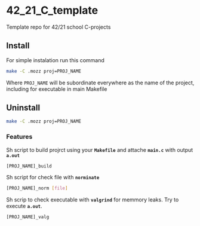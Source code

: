 # 42_21_C_template
Template repo for 42/21 school C-projects

## Install
For simple instalation run this command
```bash
make -C .mozz proj=PROJ_NAME
```
Where `PROJ_NAME` will be subordinate everywhere as the name of the project, including for executable in main Makefile

## Uninstall
```bash
make -C .mozz proj=PROJ_NAME
```

### Features
Sh script to build projrct using your **`Makefile`** and attache **`main.c`** with output **`a.out`**
```bash
[PROJ_NAME]_build
```
Sh script for check file with **`norminate`**
```bash
[PROJ_NAME]_norm [file]
```
Sh scrip to check executable with **`valgrind`** for memmory leaks. Try to execute **`a.out`**.
```bash
[PROJ_NAME]_valg
```
